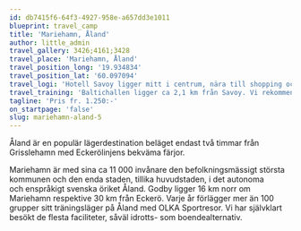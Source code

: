 ```yaml
---
id: db7415f6-64f3-4927-958e-a657dd3e1011
blueprint: travel_camp
title: 'Mariehamn, Åland'
author: little_admin
travel_gallery: 3426;4161;3428
travel_place: 'Mariehamn, Åland'
travel_position_long: '19.934834'
travel_position_lat: '60.097094'
travel_logi: 'Hotell Savoy ligger mitt i centrum, nära till shopping och uteserveringar. Ett fräscht och trevligt hotell. Måltider serveras på hotellet. Logi i flerbäddsrum med dusch/WC och TV.'
travel_training: 'Baltichallen ligger ca 2,1 km från Savoy. Vi rekommenderar egna fordon.'
tagline: 'Pris fr. 1.250:-'
on_startpage: 'false'
slug: mariehamn-aland-5
---
```

<p>Åland är en populär lägerdestination beläget endast två timmar från Grisslehamn med Eckerölinjens bekväma färjor.</p>
<p>Mariehamn är med sina ca 11 000 invånare den befolkningsmässigt största kommunen och den enda staden, tillika huvudstaden, i det autonoma och enspråkigt svenska öriket Åland. Godby ligger 16 km norr om Mariehamn respektive 30 km från Eckerö. Varje år förlägger mer än 100 grupper sitt träningsläger på Åland med OLKA Sportresor. Vi har självklart besökt de flesta faciliteter, såväl idrotts- som boendealternativ.</p>

